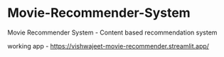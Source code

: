 # Movie-Recommender-System
Movie Recommender System - Content based recommendation system

working app - https://vishwajeet-movie-recommender.streamlit.app/
